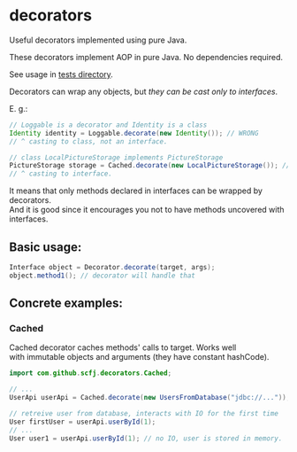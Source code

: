# decorators
Useful decorators implemented using pure Java.

These decorators implement AOP in pure Java. No dependencies required.

See usage in [tests directory](src/test/java/com/github/scfj/decorators).

Decorators can wrap any objects, but *they can be cast only to interfaces*.

E. g.:

```java
// Loggable is a decorator and Identity is a class
Identity identity = Loggable.decorate(new Identity()); // WRONG
// ^ casting to class, not an interface.

// class LocalPictureStorage implements PictureStorage
PictureStorage storage = Cached.decorate(new LocalPictureStorage()); // OK
// ^ casting to interface.
```

It means that only methods declared in interfaces can be wrapped by decorators.\
And it is good since it encourages you not to have methods uncovered with interfaces.

## Basic usage:
```java
Interface object = Decorator.decorate(target, args);
object.method1(); // decorator will handle that
```

## Concrete examples:
### Cached
Cached decorator caches methods' calls to target. Works well\
with immutable objects and arguments (they have constant hashCode).
```java
import com.github.scfj.decorators.Cached;

// ...
UserApi userApi = Cached.decorate(new UsersFromDatabase("jdbc://..."));

// retreive user from database, interacts with IO for the first time
User firstUser = userApi.userById(1);
// ...
User user1 = userApi.userById(1); // no IO, user is stored in memory.
```
